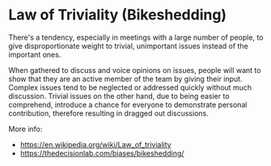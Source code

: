 # Law of Triviality (Bikeshedding)

There's a tendency, especially in meetings with a large number of people, to give disproportionate weight to trivial, unimportant issues instead of the important ones. 

When gathered to discuss and voice opinions on issues, people will want to show that they are an active member of the team by giving their input. Complex issues tend to be neglected or addressed quickly without much discussion. Trivial issues on the other hand, due to being easier to comprehend, introduce a chance for everyone to demonstrate personal contribution, therefore resulting in dragged out discussions. 


More info:
* https://en.wikipedia.org/wiki/Law_of_triviality
* https://thedecisionlab.com/biases/bikeshedding/